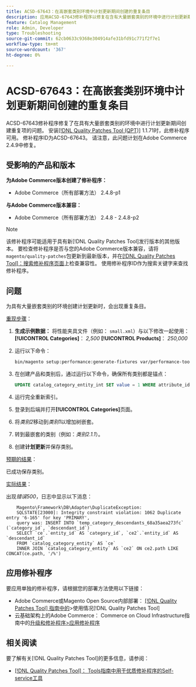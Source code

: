 ```yaml
---
title: ACSD-67643：在高嵌套类别环境中计划更新期间创建的重复条目
description: 应用ACSD-67643修补程序以修复在含有大量嵌套类别的环境中进行计划更新期间创建重复条目的Adobe Commerce问题。
feature: Catalog Management
role: Admin, Developer
type: Troubleshooting
source-git-commit: 62cb0633c9368e304914afe31bfd91c771f2f7e1
workflow-type: tm+mt
source-wordcount: '367'
ht-degree: 0%

---
```



# ACSD-67643：在高嵌套类别环境中计划更新期间创建的重复条目

ACSD-67643修补程序修复了在具有大量嵌套类别的环境中进行计划更新期间创建重复项的问题。 安装[[!DNL Quality Patches Tool (QPT)]](/help/tools/quality-patches-tool/quality-patches-tool-to-self-serve-quality-patches.md) 1.1.71时，此修补程序可用。 修补程序ID为ACSD-67643。 请注意，此问题计划在Adobe Commerce 2.4.9中修复。

## 受影响的产品和版本

**为Adobe Commerce版本创建了修补程序：**

* Adobe Commerce（所有部署方法） 2.4.8-p1

**与Adobe Commerce版本兼容：**

* Adobe Commerce（所有部署方法） 2.4.8 - 2.4.8-p2

>[!NOTE]
>
>该修补程序可能适用于具有新[!DNL Quality Patches Tool]发行版本的其他版本。 要检查修补程序是否与您的Adobe Commerce版本兼容，请将`magento/quality-patches`包更新到最新版本，并在[[!DNL Quality Patches Tool]：搜索修补程序页面](https://experienceleague.adobe.com/tools/commerce-quality-patches/index.html?lang=zh-Hans)上检查兼容性。 使用修补程序ID作为搜索关键字来查找修补程序。

## 问题

为具有大量嵌套类别的环境创建计划更新时，会出现重复条目。

<u>重现步骤</u>：

1. **生成示例数据：**
将性能夹具文件（例如： `small.xml`）与以下修改一起使用：
   **[!UICONTROL Categories]**： *2,500*
   **[!UICONTROL Products]**： *250,000*

1. 运行以下命令：

   ```bash
   bin/magento setup:performance:generate-fixtures var/performance-toolkit/profiles/ce/small.xml
   ```

1. 在创建产品和类别后，通过运行以下命令，确保所有类别都是锚点：

   ```sql
   UPDATE catalog_category_entity_int SET value = 1 WHERE attribute_id = (SELECT attribute_id FROM eav_attribute WHERE attribute_code = 'is_anchor');
   ```

1. 运行完全重新索引。
1. 登录到后端并打开&#x200B;**[!UICONTROL Categories]**&#x200B;页面。
1. 将&#x200B;*类别2*&#x200B;移动到&#x200B;*类别1*&#x200B;以增加树嵌套。
1. 转到最嵌套的类别（例如：*类别2.1.1*）。
1. 创建&#x200B;**计划更新**&#x200B;并保存类别。

<u>预期的结果</u>：

已成功保存类别。

<u>实际结果</u>：

出现&#x200B;*错误500*，日志中显示以下消息：

```
    Magento\Framework\DB\Adapter\DuplicateException:
    SQLSTATE[23000]: Integrity constraint violation: 1062 Duplicate entry '6-165' for key 'PRIMARY', 
    query was: INSERT INTO `temp_category_descendants_68a35aea273fc` (`category_id`, `descendant_id`)
    SELECT `ce`.`entity_id` AS `category_id`, `ce2`.`entity_id` AS `descendant_id`
    FROM `catalog_category_entity` AS `ce`
    INNER JOIN `catalog_category_entity` AS `ce2` ON ce2.path LIKE CONCAT(ce.path, '/%')
```

## 应用修补程序

要应用单独的修补程序，请根据您的部署方法使用以下链接：

* Adobe Commerce或Magento Open Source内部部署： [[!DNL Quality Patches Tool] 指南中的](/help/tools/quality-patches-tool/usage.md)>使用情况[!DNL Quality Patches Tool]
* 云基础架构上的Adobe Commerce： Commerce on Cloud Infrastructure指南中的[升级和修补程序>应用修补程序](https://experienceleague.adobe.com/docs/commerce-cloud-service/user-guide/develop/upgrade/apply-patches.html?lang=zh-Hans)

## 相关阅读

要了解有关[!DNL Quality Patches Tool]的更多信息，请参阅：

* [[!DNL Quality Patches Tool]： Tools指南中用于优质修补程序的Self-service工具](/help/tools/quality-patches-tool/quality-patches-tool-to-self-serve-quality-patches.md)

